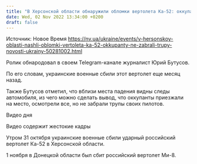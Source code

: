 ```yaml
---
title: "В Херсонской области обнаружили обломки вертолета Ка-52: оккупанты даже не забрали трупы своих пилотов — видео"
date: Wed, 02 Nov 2022 13:34:00 +0200
draft: false
---
```

Источник: Новое Время https://nv.ua/ukraine/events/v-hersonskoy-oblasti-nashli-oblomki-vertoleta-ka-52-okkupanty-ne-zabrali-trupy-novosti-ukrainy-50281002.html


Ролик обнародовал в своем Telegram-канале журналист Юрий Бутусов.

По его словам, украинские военные сбили этот вертолет еще месяц назад.

Также Бутусов отметил, что вблизи места падения видны следы автомобиля, из чего можно сделать вывод, что оккупанты приезжали на место, осмотрели все, но не забрали трупы своих пилотов.

 Видео дня   

Видео содержит жестокие кадры

Утром 31 октября украинские военные сбили ударный российский вертолет Ка-52 в Херсонской области.

1 ноября в Донецкой области был сбит российский вертолет Ми-8.
